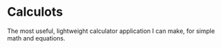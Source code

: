 # Calculots
The most useful, lightweight calculator application I can make, for simple math and equations.
